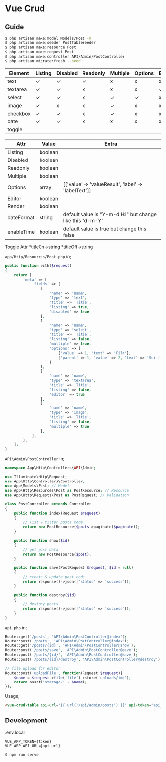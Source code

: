 # Vue Crud

## Guide

```bash
$ php artisan make:model Models/Post -m
$ php artisan make:seeder PostTableSeeder
$ php artisan make:resource Post
$ php artisan make:request Post
$ php artisan make:controller API/Admin/PostController
$ php artisan migrate:fresh --seed
```

| Element  | Listing | Disabled | Readonly | Multiple | Options | Editor | Render | dateFormat | enableTime |
| -------- | ------- | -------- | -------- | -------- | ------- | ------ | ------ | ---------- | ---------- |
| text     | ✓       | ✓        | ✓        | x        | x       | x      | x      | x          | x          | 
| textarea | ✓       | ✓        | x        | x        | x       | ✓      | ✓      | x          | x          | 
| select   | ✓       | ✓        | x        | ✓        | ✓       | x      | x      | x          | x          |
| image    | ✓       | x        | x        | ✓        | x       | x      | x      | x          | x          |
| checkbox | ✓       | ✓        | x        | ✓        | x       | x      | x      | x          | x          |
| date     | ✓       | ✓        | x        | x        | x       | x      | x      | ✓          | ✓          |
| toggle



| Attr         | Value   | Extra                                                      |
| ------------ | ------- | ---------------------------------------------------------- |
| Listing      | boolean |                                                            |
| Disabled     | boolean |                                                            |
| Readonly     | boolean |                                                            |
| Multiple     | boolean |                                                            |
| Options      | array   | [['value' => 'valueResult', 'label' => 'labelText']]       |
| Editor       | boolean |                                                            |
| Render       | boolean |                                                            |
| dateFormat   | string  | default value is "Y-m-d H:i" but change like this "d-m-Y"  |
| enableTime   | boolean | default value is true but change this false                |

Toggle Attr
*titleOn->string
*titleOff->string


`app/Http/Resources/Post.php` in;

```php
public function with($request)
{
    return [
        'meta' => [
            'fields' => [
                [
                    'name' => 'name',
                    'type' => 'text',
                    'title' => 'Title',
                    'listing' => true,
                    'disabled' => true
                ],
                [
                    'name' => 'name',
                    'type' => 'select',
                    'title' => 'Title',
                    'listing' => false,
                    'multiple' => true,
                    'options' => [
                        ['value' => 1, 'text' => 'Film'],
                        ['parent' => 1, 'value' => 2, 'text' => 'Sci-fi'],
                    ]
                ],
                [
                    'name' => 'name',
                    'type' => 'textarea',
                    'title' => 'Title',
                    'listing' => false,
                    'editor' => true
                ],
                [
                    'name' => 'name',
                    'type' => 'image',
                    'title' => 'Title',
                    'listing' => false,
                    'multiple' => true
                ],
            ],
        ],
    ];
}
```

`API\Admin\PostController` in;

```php
namespace App\Http\Controllers\API\Admin;

use Illuminate\Http\Request;
use App\Http\Controllers\Controller;
use App\Models\Post; // Model
use App\Http\Resources\Post as PostResource; // Resource
use App\Http\Requests\Post as PostRequest; // Validation

class PostController extends Controller
{
    public function index(Request $request)
    {
        // list & filter posts code
        return new PostResource($posts->paginate($paginate));
    }

    public function show($id)
    {
        // get post data
        return new PostResource($post);
    }

    public function save(PostRequest $request, $id = null)
    {
        // create & update post code
        return response()->json(['status' => 'success']);
    }

    public function destroy($id)
    {
        // destory posts
        return response()->json(['status' => 'success']);
    }
}

```

`api.php` in;

```php
Route::get('/posts', 'API\Admin\PostController@index');
Route::post('/posts', 'API\Admin\PostController@index');
Route::get('/posts/{id}', 'API\Admin\PostController@show');
Route::post('/posts/save', 'API\Admin\PostController@save');
Route::post('/posts/{id}', 'API\Admin\PostController@save');
Route::post('/posts/{id}/destroy', 'API\Admin\PostController@destroy');

// file upload for editor
Route::post('uploadFile', function(Request $request){
    $name = $request->file('file')->store('uploads/img');
    return asset('storage/' . $name);
});
```

Usage;

```html
<vue-crud-table api-url="{{ url('/api/admin/posts') }}" api-token="api_token" />
```

## Development

.env.local

```
VUE_APP_TOKEN={token}
VUE_APP_API_URL={api_url}
```

```bash
$ npm run serve
```
